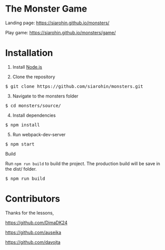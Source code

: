 # The Monster Game

Landing page: https://siarohin.github.io/monsters/

Play game: https://siarohin.github.io/monsters/game/

# Installation

1. Install <a href="https://nodejs.org/en/">Node.js</a>

2. Clone the repository

<pre>
$ git clone https://github.com/siarohin/monsters.git
</pre>

3. Navigate to the monsters folder

<pre>
$ cd monsters/source/
</pre>

4. Install dependencies

<pre>
$ npm install
</pre>

5. Run webpack-dev-server

<pre>
$ npm start
</pre>


Build

Run `npm run build` to build the project. The production build will be save in the dist/ folder.

<pre>
$ npm run build
</pre>




# Contributors

Thanks for the lessons,

https://github.com/DimaDK24

https://github.com/auseika

https://github.com/davojta
